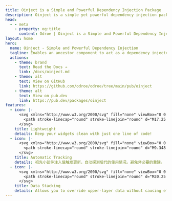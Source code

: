 ```yaml
---
title: Oinject is a Simple and Powerful Dependency Injection Package
description: Oinject is a simple yet powerful dependency injection package that allows an ancestor component to act as a dependency injector for its descendant components, successfully injecting regardless of how deep the component level is, as long as they are on the same component chain.
head:
  - - meta
    - property: og:title
      content: Odroe | Oinject is a Simple and Powerful Dependency Injection Package
layout: home
hero:
  name: Oinject - Simple and Powerful Dependency Injection
  tagline: Enables an ancestor component to act as a dependency injector for its descendant components, successfully injecting regardless of how deep the component level is.
  actions:
    - theme: brand
      text: Read the Docs →
      link: /docs/oinject.md
    - theme: alt
      text: View on GitHub
      link: https://github.com/odroe/odroe/tree/main/pub/oinject
    - theme: alt
      text: View on pub.dev
      link: https://pub.dev/packages/oinject
features:
  - icon: |-
      <svg xmlns="http://www.w3.org/2000/svg" fill="none" viewBox="0 0 24 24" stroke-width="1.5" stroke="currentColor" class="size-6">
        <path stroke-linecap="round" stroke-linejoin="round" d="M17.25 6.75 22.5 12l-5.25 5.25m-10.5 0L1.5 12l5.25-5.25m7.5-3-4.5 16.5" />
      </svg>
    title: Lightweight
    details: Keep your widgets clean with just one line of code!
  - icon: |-
      <svg xmlns="http://www.w3.org/2000/svg" fill="none" viewBox="0 0 24 24" stroke-width="1.5" stroke="currentColor" class="size-6">
        <path stroke-linecap="round" stroke-linejoin="round" d="M9.348 14.652a3.75 3.75 0 0 1 0-5.304m5.304 0a3.75 3.75 0 0 1 0 5.304m-7.425 2.121a6.75 6.75 0 0 1 0-9.546m9.546 0a6.75 6.75 0 0 1 0 9.546M5.106 18.894c-3.808-3.807-3.808-9.98 0-13.788m13.788 0c3.808 3.807 3.808 9.98 0 13.788M12 12h.008v.008H12V12Zm.375 0a.375.375 0 1 1-.75 0 .375.375 0 0 1 .75 0Z" />
      </svg>
    title: Automatic Tracking
    details: 祖先小部件注入值触发更新，自动探测后代的使用情况。避免非必要的重建。
  - icon: |-
      <svg xmlns="http://www.w3.org/2000/svg" fill="none" viewBox="0 0 24 24" stroke-width="1.5" stroke="currentColor" class="size-6">
        <path stroke-linecap="round" stroke-linejoin="round" d="M20.25 6.375c0 2.278-3.694 4.125-8.25 4.125S3.75 8.653 3.75 6.375m16.5 0c0-2.278-3.694-4.125-8.25-4.125S3.75 4.097 3.75 6.375m16.5 0v11.25c0 2.278-3.694 4.125-8.25 4.125s-8.25-1.847-8.25-4.125V6.375m16.5 0v3.75m-16.5-3.75v3.75m16.5 0v3.75C20.25 16.153 16.556 18 12 18s-8.25-1.847-8.25-4.125v-3.75m16.5 0c0 2.278-3.694 4.125-8.25 4.125s-8.25-1.847-8.25-4.125" />
      </svg>
    title: Data Stacking
    details: Allows you to override upper-layer data without causing effects, and stack data using a unified Key for different types.
---
```

